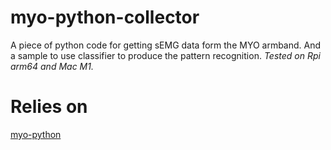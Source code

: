 # myo-python-collector
A piece of python code for getting sEMG data form the MYO armband. 
And a sample to use classifier to produce the pattern recognition. 
*Tested on Rpi arm64 and Mac M1.*

# Relies on
[myo-python](https://github.com/NiklasRosenstein/myo-python)
